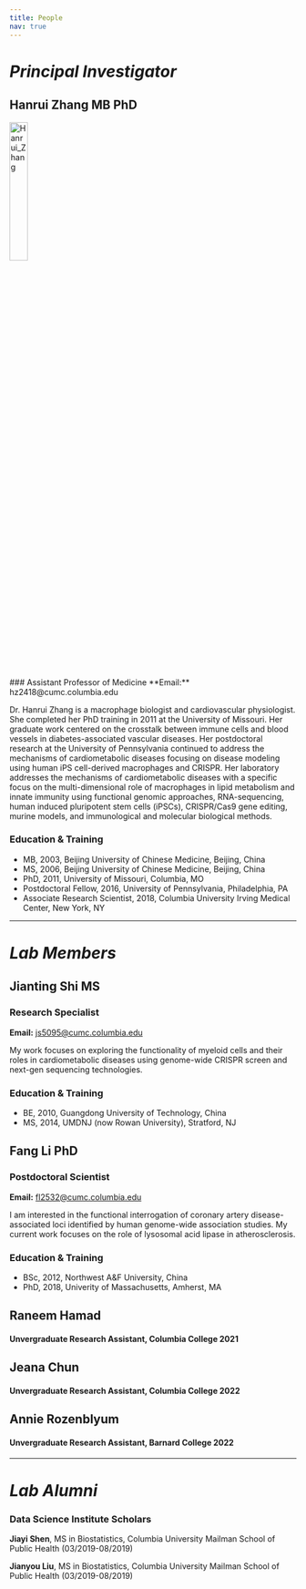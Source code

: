 ```yaml
---
title: People
nav: true
---
```


# _**Principal Investigator**_

## Hanrui Zhang MB PhD
<div> 
    <img src="{{ '/images/Hanrui_Zhang_3.jpg' | absolute_url }}" alt="Hanrui_Zhang" style="width:25%;" >
</div>
### Assistant Professor of Medicine 
**Email:** hz2418@cumc.columbia.edu

Dr. Hanrui Zhang is a macrophage biologist and cardiovascular physiologist. She completed her PhD training in 2011 at the University of Missouri. Her graduate work centered on the crosstalk between immune cells and blood vessels in diabetes-associated vascular diseases. Her postdoctoral research at the University of Pennsylvania continued to address the mechanisms of cardiometabolic diseases focusing on disease modeling using human iPS cell-derived macrophages and CRISPR. Her laboratory addresses the mechanisms of cardiometabolic diseases with a specific focus on the multi-dimensional role of macrophages in lipid metabolism and innate immunity using functional genomic approaches, RNA-sequencing, human induced pluripotent stem cells (iPSCs), CRISPR/Cas9 gene editing, murine models, and immunological and molecular biological methods. 

### Education & Training
- MB, 2003, Beijing University of Chinese Medicine, Beijing, China
- MS, 2006, Beijing University of Chinese Medicine, Beijing, China
- PhD, 2011, University of Missouri, Columbia, MO
- Postdoctoral Fellow, 2016, University of Pennsylvania, Philadelphia, PA
- Associate Research Scientist, 2018, Columbia University Irving Medical Center, New York, NY   


------

# _**Lab Members**_

## Jianting Shi MS 
### Research Specialist
**Email:** js5095@cumc.columbia.edu

My work focuses on exploring the functionality of myeloid cells and their roles in cardiometabolic diseases using genome-wide CRISPR screen and next-gen sequencing technologies.

### Education & Training
- BE, 2010, Guangdong University of Technology, China
- MS, 2014, UMDNJ (now Rowan University), Stratford, NJ

## Fang Li PhD
### Postdoctoral Scientist
**Email:** fl2532@cumc.columbia.edu

I am interested in the functional interrogation of coronary artery disease-associated loci identified by human genome-wide association studies. My current work focuses on the role of lysosomal acid lipase in atherosclerosis.

### Education & Training
- BSc, 2012, Northwest A&F University, China
- PhD, 2018, Univerity of Massachusetts, Amherst, MA

## Raneem Hamad
#### Unvergraduate Research Assistant, Columbia College 2021

## Jeana Chun
#### Unvergraduate Research Assistant, Columbia College 2022

## Annie Rozenblyum
#### Unvergraduate Research Assistant, Barnard College 2022


------
# _**Lab Alumni**_

### Data Science Institute Scholars
**Jiayi Shen**, MS in Biostatistics, Columbia University Mailman School of Public Health (03/2019-08/2019)

**Jianyou Liu**, MS in Biostatistics, Columbia University Mailman School of Public Health (03/2019-08/2019)







